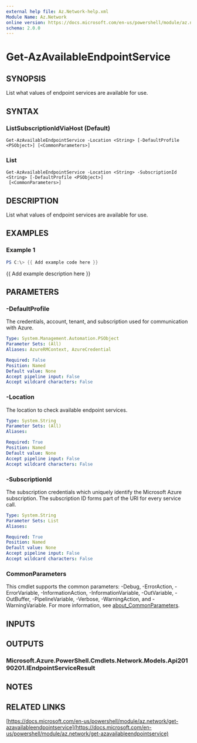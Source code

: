 ```yaml
---
external help file: Az.Network-help.xml
Module Name: Az.Network
online version: https://docs.microsoft.com/en-us/powershell/module/az.network/get-azavailableendpointservice
schema: 2.0.0
---
```


# Get-AzAvailableEndpointService

## SYNOPSIS
List what values of endpoint services are available for use.

## SYNTAX

### ListSubscriptionIdViaHost (Default)
```
Get-AzAvailableEndpointService -Location <String> [-DefaultProfile <PSObject>] [<CommonParameters>]
```

### List
```
Get-AzAvailableEndpointService -Location <String> -SubscriptionId <String> [-DefaultProfile <PSObject>]
 [<CommonParameters>]
```

## DESCRIPTION
List what values of endpoint services are available for use.

## EXAMPLES

### Example 1
```powershell
PS C:\> {{ Add example code here }}
```

{{ Add example description here }}

## PARAMETERS

### -DefaultProfile
The credentials, account, tenant, and subscription used for communication with Azure.

```yaml
Type: System.Management.Automation.PSObject
Parameter Sets: (All)
Aliases: AzureRMContext, AzureCredential

Required: False
Position: Named
Default value: None
Accept pipeline input: False
Accept wildcard characters: False
```

### -Location
The location to check available endpoint services.

```yaml
Type: System.String
Parameter Sets: (All)
Aliases:

Required: True
Position: Named
Default value: None
Accept pipeline input: False
Accept wildcard characters: False
```

### -SubscriptionId
The subscription credentials which uniquely identify the Microsoft Azure subscription.
The subscription ID forms part of the URI for every service call.

```yaml
Type: System.String
Parameter Sets: List
Aliases:

Required: True
Position: Named
Default value: None
Accept pipeline input: False
Accept wildcard characters: False
```

### CommonParameters
This cmdlet supports the common parameters: -Debug, -ErrorAction, -ErrorVariable, -InformationAction, -InformationVariable, -OutVariable, -OutBuffer, -PipelineVariable, -Verbose, -WarningAction, and -WarningVariable. For more information, see [about_CommonParameters](http://go.microsoft.com/fwlink/?LinkID=113216).

## INPUTS

## OUTPUTS

### Microsoft.Azure.PowerShell.Cmdlets.Network.Models.Api20190201.IEndpointServiceResult
## NOTES

## RELATED LINKS

[https://docs.microsoft.com/en-us/powershell/module/az.network/get-azavailableendpointservice](https://docs.microsoft.com/en-us/powershell/module/az.network/get-azavailableendpointservice)

